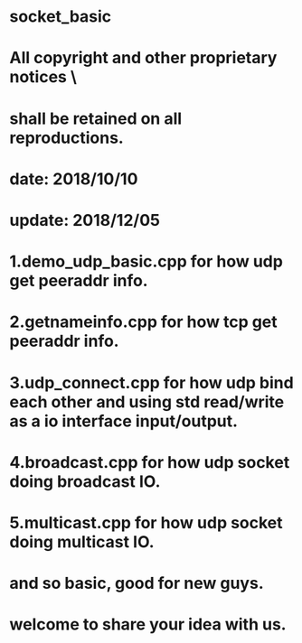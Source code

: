 # socket_basic
# All copyright and other proprietary notices \
# shall be retained on all reproductions.
# date: 2018/10/10
# update: 2018/12/05
#
# 1.demo_udp_basic.cpp for how udp get peeraddr info.
# 2.getnameinfo.cpp for how tcp get peeraddr info.
# 3.udp_connect.cpp for how udp bind each other and using std read/write as a io interface input/output.
# 4.broadcast.cpp for how udp socket doing broadcast IO.
# 5.multicast.cpp for how udp socket doing multicast IO.
#
# and so basic, good for new guys.
# welcome to share your idea with us.
